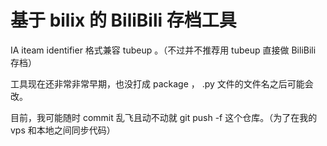 # 基于 bilix 的 BiliBili 存档工具

IA iteam identifier 格式兼容 tubeup 。（不过并不推荐用 tubeup 直接做 BiliBili 存档）

工具现在还非常非常早期，也没打成 package ， .py 文件的文件名之后可能会改。

目前，我可能随时 commit 乱飞且动不动就 git push -f 这个仓库。（为了在我的 vps 和本地之间同步代码）
